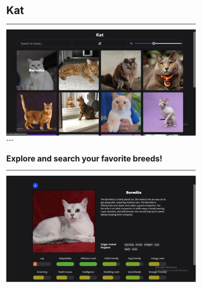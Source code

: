 # Kat
---
<img src='intro.png' width='1024' />
---

## Explore and search your favorite breeds!

---
<img src='cat.png' width='1024' />
